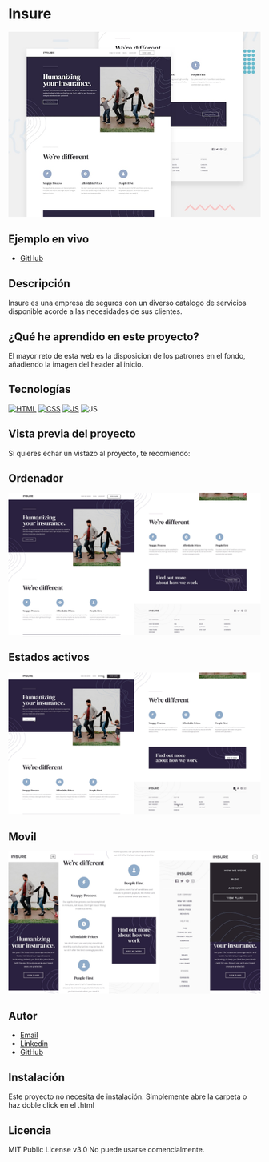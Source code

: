 # Insure

![Imagen del proyecto](https://raw.githubusercontent.com/JuanCarlosAlo/insure/main/dist/assets/insure.jpg?token=GHSAT0AAAAAAB3CIA6AQJTXJUSUZ6SGVTC2Y4F5PWQ)

## Ejemplo en vivo

- [GitHub](https://juancarlosalo.github.io/insure/)

## Descripción

Insure es una empresa de seguros con un diverso catalogo de servicios disponible acorde a las necesidades de sus clientes.

## ¿Qué he aprendido en este proyecto?

El mayor reto de esta web es la disposicion de los patrones en el fondo, añadiendo la imagen del header al inicio.

## Tecnologías

<!-- Iconos sacados de: https://github.com/hendrasob/badges/blob/master/README.md y https://github.com/alexandresanlim/Badges4-README.md-Profile -->

[![HTML](https://img.shields.io/badge/HTML5-E34F26?style=for-the-badge&logo=html5&logoColor=white)](https://es.wikipedia.org/wiki/HTML5)
[![CSS](https://img.shields.io/badge/CSS3-1572B6?style=for-the-badge&logo=css3&logoColor=white)](https://es.wikipedia.org/wiki/CSS)
[![JS](https://img.shields.io/badge/JavaScript-F7DF1E?style=for-the-badge&logo=javascript&logoColor=black)](https://es.wikipedia.org/wiki/JavaScript)
![JS](https://img.shields.io/badge/Sass-CC6699?style=for-the-badge&logo=sass&logoColor=white)

## Vista previa del proyecto

Si quieres echar un vistazo al proyecto, te recomiendo:

## Ordenador

![Captura del proyecto](https://raw.githubusercontent.com/JuanCarlosAlo/insure/main/dist/assets/read-me-img-1.jpg?token=GHSAT0AAAAAAB3CIA6BB573NOF2LOILFY4IY4F5OYQ)

## Estados activos

![Captura del proyecto](https://raw.githubusercontent.com/JuanCarlosAlo/insure/main/dist/assets/read-me-img-2.jpg?token=GHSAT0AAAAAAB3CIA6BPVIW5C4DISRIYU4IY4F5O2A)

## Movil

![Captura del proyecto](https://raw.githubusercontent.com/JuanCarlosAlo/insure/main/dist/assets/read-me-img-3.jpg?token=GHSAT0AAAAAAB3CIA6BTT62XVZUZWRGYHXUY4F5O3Q)

## Autor

- [Email](juancarlosam@gmail.com)
- [Linkedin](https://www.linkedin.com/in/juan-carlos-alonso-966280166/)
- [GitHub](https://github.com/JuanCarlosAlo)

## Instalación

Este proyecto no necesita de instalación. Simplemente abre la carpeta o haz doble click en el .html

## Licencia

MIT Public License v3.0
No puede usarse comencialmente.
